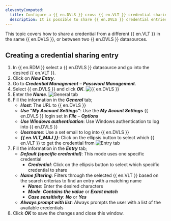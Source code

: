 ```yaml
---
eleventyComputed:
  title: Configure a {{ en.DVLS }} cross {{ en.VLT }} credential sharing entry
  description: It is possible to share {{ en.DVLS }} credential entries across different {{ en.VLT }}s or {{ en.DVLS }} datasources.
---
```

This topic covers how to share a credential from a different {{ en.VLT }} in the same {{ en.DVLS }}, or between two {{ en.DVLS }} datasources.

## Creating a credential sharing entry
1. In {{ en.RDM }} select a {{ en.DVLS }} datasource and go into the desired {{ en.VLT }}.
1. Click on ***New Entry***.
1. Go to ***Credential Management*** – ***Password Management***.
1. Select {{ en.DVLS }} and click ***OK***.
![{{ en.DVLS }}](https://cdnweb.devolutions.net/docs/docs_en_kb_KB0156.png)
1. Enter the ***Name***.
![General tab](https://cdnweb.devolutions.net/docs/docs_en_kb_KB0157.png)
1. Fill the information in the ***General*** tab;
    * ***Host***: The URL to {{ en.DVLS }}
    * ***Use "My Account Settings"***: Use the ***My Acount Settings*** {{ en.DVLS }} login set in ***File*** – ***Options***
    * ***Use Windows authentication***: Use Windows authentication to log into {{ en.DVLS }}
    * ***Username***: Use a set email to log into {{ en.DVLS }}
    * ***{{ en.VLT_MAJ }}***: Click on the ellipsis button to select which {{ en.VLT }} to get the credential from
![Entry tab](https://cdnweb.devolutions.net/docs/docs_en_kb_KB0158.png)
7. Fill the information in the ***Entry*** tab;
    * ***Default (specific credential)***: This mode uses one specific credential
        * ***Credential***: Click on the ellipsis button to select which specific credential to share
    * ***Name filtering***: Filters through the selected {{ en.VLT }} based on the search criterias to find an entry with a matching name
        * ***Name***: Enter the desired characters
        * ***Mode***: ***Contains the value*** or ***Exact match***
        * ***Case sensitivity***: ***No*** or ***Yes***
    * ***Always prompt with list***: Always prompts the user with a list of the available credentials
8. Click ***OK*** to save the changes and close this window.
